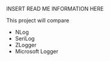 ﻿INSERT READ ME INFORMATION HERE


This project will compare 

* NLog
* SeriLog
* ZLogger
* Microsoft Logger
